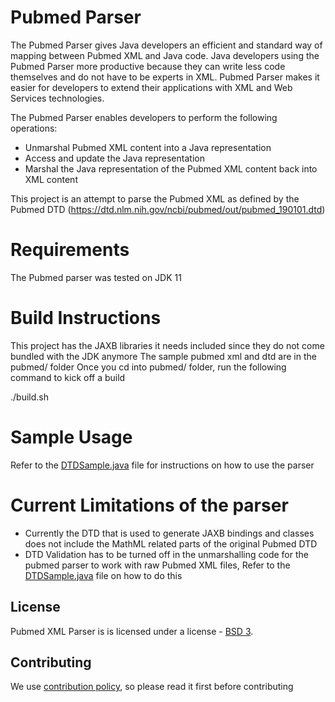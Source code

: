 # Pubmed Parser 

The Pubmed Parser gives Java developers an efficient and standard way of mapping between Pubmed XML and Java code.
Java developers using the Pubmed Parser more productive because they can write less code themselves
and do not have to be experts in XML. Pubmed Parser makes it easier for developers to extend
their applications with XML and Web Services technologies.

The Pubmed Parser enables developers to perform the following operations:
- Unmarshal Pubmed XML content into a Java representation
- Access and update the Java representation
- Marshal the Java representation of the Pubmed XML content back into XML content

This project is an attempt to parse the Pubmed XML as defined by the Pubmed DTD (https://dtd.nlm.nih.gov/ncbi/pubmed/out/pubmed_190101.dtd)


# Requirements

The Pubmed parser was tested on JDK 11


# Build Instructions

This project has the JAXB libraries it needs included since they do not come bundled with the JDK anymore
The sample pubmed xml and dtd are in the pubmed/ folder 
Once you cd into pubmed/ folder, run the following command to kick off a build

./build.sh 


# Sample Usage

Refer to the [DTDSample.java](pubmed/src/DTDSample.java) file for instructions on how to use the parser


# Current Limitations of the parser

- Currently the DTD that is used to generate JAXB bindings and classes does not include the MathML related parts of the original Pubmed DTD
- DTD Validation has to be turned off in the unmarshalling code for the pubmed parser to work with raw Pubmed XML files, Refer to the [DTDSample.java](pubmed/src/DTDSample.java) file on how to do this

## License

Pubmed XML Parser is is licensed under a license - [BSD 3](LICENSE.txt).


## Contributing

We use [contribution policy](contributing.md), so please read it first before contributing 

